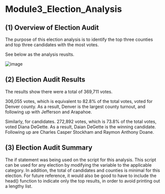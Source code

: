 # Module3_Election_Analysis

## (1) Overview of Election Audit
The purpose of this election analysis is to identify the top three counties and top three candidates with the most votes. 

See below as the analysis reuslts.

![image](https://github.com/sunnycywong/Module3_Election_Analysis/blob/main/PyPoll_Challenge_Screenshot.png)

## (2) Election Audit Results
The results show there were a total of 369,711 votes. 

306,055 votes, which is equivalent to 82.8% of the total votes, voted for Denver county. As a result, Denver is the largest county turnout, and following up with Jefferson and Arapahoe. 

Similarly, for candidates. 272,892 votes, which is 73.8% of the total votes, voted Diana DeGette. As a result, Daian DeGette is the winning candidate. Following up are Charles Casper Stockham and Raymon Anthony Doane. 

## (3) Election Audit Summary
The if statement was being used on the script for this analysis. This script can be used for any election by modifying the variable to the applicable category. In addition, the total of candidates and counties is minimal for this election. For future reference, it would also be good to have to include the head() function to indicate only the top results, in order to avoid printing out a lengthy list. 


